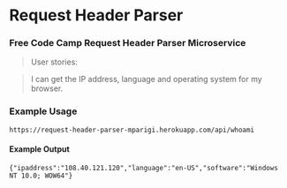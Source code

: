 # Request Header Parser
### Free Code Camp Request Header Parser Microservice

> User stories:

> I can get the IP address, language and operating system for my browser.

### Example Usage
```
https://request-header-parser-mparigi.herokuapp.com/api/whoami
```

#### Example Output
```
{"ipaddress":"108.40.121.120","language":"en-US","software":"Windows NT 10.0; WOW64"}
```
